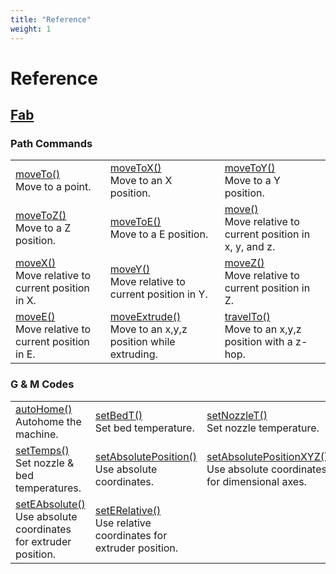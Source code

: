 ```yaml
---
title: "Reference"
weight: 1
---
```


# Reference

## <a href="reference-pages/fab">Fab</a>
<!-- template for adding new doc items  -->
<!--
<tr>
    <td>

    </td>
    <td>
    
    </td>
    <td>
    
    </td>
</tr>
-->

### Path Commands
<div class="reference-table">
  <table>
    <tbody>
      <tr>
        <td>
          <a href="./reference-pages/moveto" class="ref-item">moveTo()</a><br>
          <span class="ref-info">Move to a point.</span>  
        </td>
        <td>
          <a href="reference-pages/movetox" class="ref-item">moveToX()</a><br>
          <span class="ref-info">Move to an X position.</span>
        </td>
        <td>
          <a href="reference-pages/movetoy" class="ref-item">moveToY()</a><br>
          <span class="ref-info">Move to a Y position.</span>
        </td>
      </tr>
      <tr>
        <td>
          <a href="reference-pages/movetoz" class="ref-item">moveToZ()</a><br>
          <span class="ref-info">Move to a Z position.</span>
        </td>
        <td>
          <a href="reference-pages/movetoe" class="ref-item">moveToE()</a><br>
          <span class="ref-info">Move to a E position.</span> 
        </td>
        <td>
          <a href="reference-pages/move" class="ref-item">move()</a><br>
          <span class="ref-info">Move relative to current position in x, y, and z.</span>
        </td>
      </tr>
      <tr>
        <td>
          <a href="reference-pages/movex" class="ref-item">moveX()</a><br>
          <span class="ref-info">Move relative to current position in X.</span></td>
        <td>
          <a href="reference-pages/movey" class="ref-item">moveY()</a><br>
          <span class="ref-info">Move relative to current position in Y.</span>
        </td>
        <td>
          <a href="reference-pages/movez" class="ref-item">moveZ()</a><br>
          <span class="ref-info">Move relative to current position in Z.</span>
        </td>
      </tr>
      <tr>
        <td>
          <a href="reference-pages/movee" class="ref-item">moveE()</a><br>
          <span class="ref-info">Move relative to current position in E.</span>
        </td>
        <td>
          <a href="reference-pages/moveextrude" class="ref-item">moveExtrude()</a><br>
          <span class="ref-info">Move to an x,y,z position while extruding.</span>        
        </td>
        <td>
          <a href="reference-pages/travelto" class="ref-item">travelTo()</a><br>
          <span class="ref-info">Move to an x,y,z position with a z-hop.</span>
        </td>
      </tr>
    </tbody>
  </table>
<!-- </div> -->

### G & M Codes
<!-- <div class="reference-table"> -->
  <table>
    <tbody>
      <tr>
          <td>
              <a href="reference-pages/autohome" class="ref-item">autoHome()</a><br>
              <span class="ref-info">Autohome the machine.</span>
          </td>
          <td>
              <a href="reference-pages/setbedt" class="ref-item">setBedT()</a><br>
              <span class="ref-info">Set bed temperature.</span>
          </td>
          <td>
              <a href="reference-pages/setnozzlet" class="ref-item">setNozzleT()</a><br>
              <span class="ref-info">Set nozzle temperature.</span>
          </td>
      </tr>
      <tr>
          <td>
              <a href="reference-pages/settemps" class="ref-item">setTemps()</a><br>
              <span class="ref-info">Set nozzle & bed temperatures.</span>
          </td>
          <td>
            <a href="reference-pages/setabsoluteposition" class="ref-item">setAbsolutePosition()</a><br>
            <span class="ref-info">Use absolute coordinates.</span>
          </td>
          <td>
            <a href="reference-pages/setabsolutepositionxyz" class="ref-item">setAbsolutePositionXYZ()</a><br>
            <span class="ref-info">Use absolute coordinates for dimensional axes.</span>
          </td>
      </tr>
      <tr>
          <td>
              <a href="reference-pages/seteabsolute" class="ref-item">setEAbsolute()</a><br>
              <span class="ref-info">Use absolute coordinates for extruder position.</span>
          </td>
          <td>
            <a href="reference-pages/seterelative" class="ref-item">setERelative()</a><br>
              <span class="ref-info">Use relative coordinates for extruder position.</span>
          </td>
      </tr>
    </tbody>
  </table>
</div>
